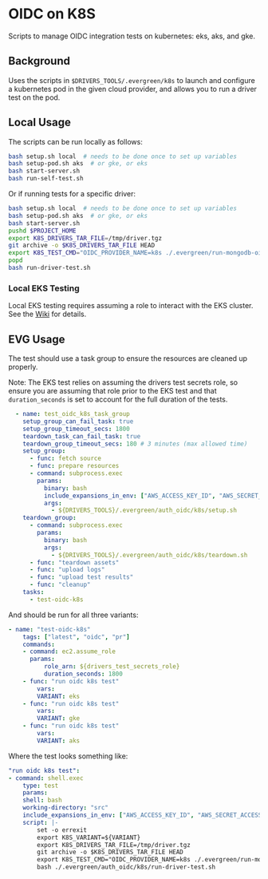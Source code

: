 # OIDC on K8S

Scripts to manage OIDC integration tests on kubernetes: eks, aks, and gke.

## Background

Uses the scripts in `$DRIVERS_TOOLS/.evergreen/k8s` to launch and configure
a kubernetes pod in the given cloud provider, and allows you to run a driver
test on the pod.

## Local Usage

The scripts can be run locally as follows:

```bash
bash setup.sh local  # needs to be done once to set up variables
bash setup-pod.sh aks  # or gke, or eks
bash start-server.sh
bash run-self-test.sh
```

Or if running tests for a specific driver:

```bash
bash setup.sh local  # needs to be done once to set up variables
bash setup-pod.sh aks  # or gke, or eks
bash start-server.sh
pushd $PROJECT_HOME
export K8S_DRIVERS_TAR_FILE=/tmp/driver.tgz
git archive -o $K8S_DRIVERS_TAR_FILE HEAD
export K8S_TEST_CMD="OIDC_PROVIDER_NAME=k8s ./.evergreen/run-mongodb-oidc-test.sh"
popd
bash run-driver-test.sh
```

### Local EKS Testing

Local EKS testing requires assuming a role to interact with the EKS cluster.
See the [Wiki](https://wiki.corp.mongodb.com/display/DRIVERS/Using+AWS+Secrets+Manager+to+Store+Testing+Secrets) for details.


## EVG Usage

The test should use a task group to ensure the resources are cleaned up properly.

Note: The EKS test relies on assuming the drivers test secrets role, so ensure you are assuming that
role prior to the EKS test and that `duration_seconds` is set to account for the full duration of the tests.

```yaml
  - name: test_oidc_k8s_task_group
    setup_group_can_fail_task: true
    setup_group_timeout_secs: 1800
    teardown_task_can_fail_task: true
    teardown_group_timeout_secs: 180 # 3 minutes (max allowed time)
    setup_group:
      - func: fetch source
      - func: prepare resources
      - command: subprocess.exec
        params:
          binary: bash
          include_expansions_in_env: ["AWS_ACCESS_KEY_ID", "AWS_SECRET_ACCESS_KEY", "AWS_SESSION_TOKEN"]
          args:
            - ${DRIVERS_TOOLS}/.evergreen/auth_oidc/k8s/setup.sh
    teardown_group:
      - command: subprocess.exec
        params:
          binary: bash
          args:
            - ${DRIVERS_TOOLS}/.evergreen/auth_oidc/k8s/teardown.sh
      - func: "teardown assets"
      - func: "upload logs"
      - func: "upload test results"
      - func: "cleanup"
    tasks:
      - test-oidc-k8s
```

And should be run for all three variants:

```yaml
- name: "test-oidc-k8s"
    tags: ["latest", "oidc", "pr"]
    commands:
    - command: ec2.assume_role
      params:
          role_arn: ${drivers_test_secrets_role}
          duration_seconds: 1800
    - func: "run oidc k8s test"
        vars:
        VARIANT: eks
    - func: "run oidc k8s test"
        vars:
        VARIANT: gke
    - func: "run oidc k8s test"
        vars:
        VARIANT: aks
```

Where the test looks something like:

```yaml
"run oidc k8s test":
- command: shell.exec
    type: test
    params:
    shell: bash
    working-directory: "src"
    include_expansions_in_env: ["AWS_ACCESS_KEY_ID", "AWS_SECRET_ACCESS_KEY", "AWS_SESSION_TOKEN"]
    script: |-
        set -o errexit
        export K8S_VARIANT=${VARIANT}
        export K8S_DRIVERS_TAR_FILE=/tmp/driver.tgz
        git archive -o $K8S_DRIVERS_TAR_FILE HEAD
        export K8S_TEST_CMD="OIDC_PROVIDER_NAME=k8s ./.evergreen/run-mongodb-oidc-test.sh"
        bash ./.evergreen/auth_oidc/k8s/run-driver-test.sh
```

